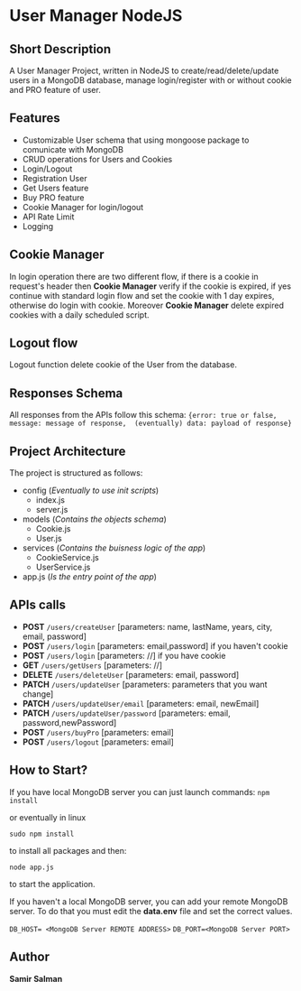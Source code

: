 # User Manager NodeJS

## Short Description
A User Manager Project, written in NodeJS to create/read/delete/update users in a MongoDB database, manage login/register with or without cookie and PRO feature of user.
 
## Features

- Customizable User schema that using mongoose package to comunicate with MongoDB  
- CRUD operations for Users and Cookies
- Login/Logout
- Registration User 
- Get Users feature
- Buy PRO feature
- Cookie Manager for login/logout
- API Rate Limit 
- Logging

## Cookie Manager
In login operation there are two different flow, if there is a cookie in request's header then **Cookie Manager** verify if the cookie is expired, if yes continue with standard login flow and set the cookie with 1 day expires, otherwise do login with cookie.
Moreover **Cookie Manager** delete expired cookies with a daily scheduled script.

## Logout flow

Logout function delete cookie of the User from the database.

## Responses Schema

All responses from the APIs follow this schema:
`{error: true or false, 
  message: message of response, 
  (eventually) data: payload of response}  `

## Project Architecture

The project is structured as follows:
- config (_Eventually to use init scripts_)
  - index.js
  - server.js
- models (_Contains the objects schema_)
  - Cookie.js
  - User.js
- services (_Contains the buisness logic of the app_)
  - CookieService.js
  - UserService.js
- app.js (_Is the entry point of the app_)


## APIs calls

- **POST** `/users/createUser` [parameters: name, lastName, years, city, email, password]
- **POST** `/users/login` [parameters: email,password] if you haven't cookie
- **POST** `/users/login` [parameters: //] if you have cookie
- **GET** `/users/getUsers` [parameters: //]
- **DELETE** `/users/deleteUser` [parameters: email, password]
- **PATCH** `/users/updateUser` [parameters: parameters that you want change]
- **PATCH** `/users/updateUser/email` [parameters: email, newEmail]
- **PATCH** `/users/updateUser/password` [parameters: email, password,newPassword]
- **POST** `/users/buyPro` [parameters: email]
- **POST** `/users/logout` [parameters: email]



## How to Start?

If you have local MongoDB server you can just launch commands:
`npm install`

or eventually in linux

`sudo npm install`

to install all packages and then:

`node app.js`

to start the application.

If you haven't a local MongoDB server, you can add your remote MongoDB server.
To do that you must edit the **data.env** file and set the correct values.

`DB_HOST= <MongoDB Server REMOTE ADDRESS>`
`DB_PORT=<MongoDB Server PORT>`

## Author

**Samir Salman**
